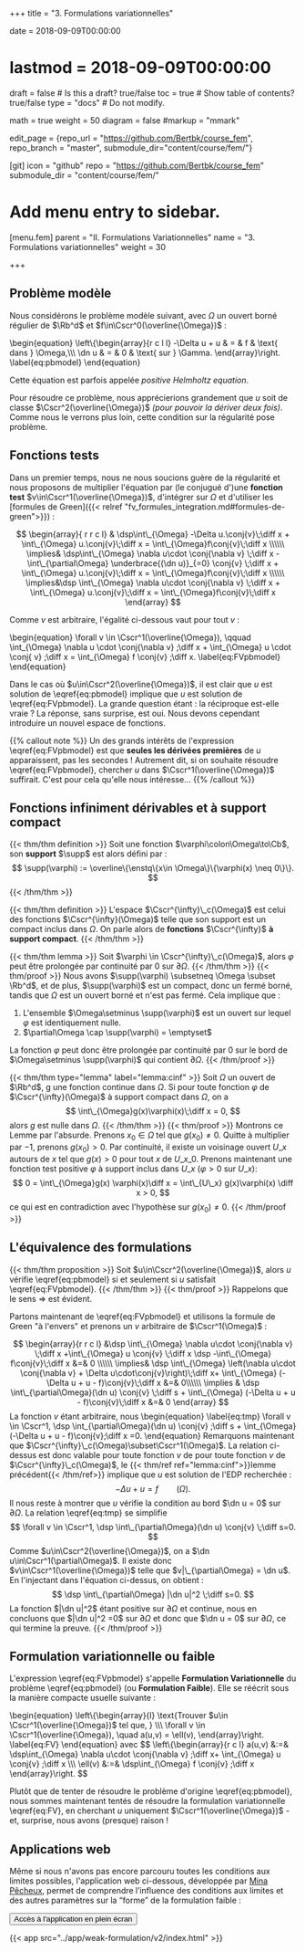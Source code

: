 +++
title = "3. Formulations variationnelles"

date = 2018-09-09T00:00:00
# lastmod = 2018-09-09T00:00:00

draft = false  # Is this a draft? true/false
toc = true  # Show table of contents? true/false
type = "docs"  # Do not modify.

math = true
weight = 50
diagram = false
#markup = "mmark"


edit_page = {repo_url = "https://github.com/Bertbk/course_fem", repo_branch = "master", submodule_dir="content/course/fem/"}

[git]
  icon = "github"
  repo = "https://github.com/Bertbk/course_fem"
  submodule_dir = "content/course/fem/"


# Add menu entry to sidebar.
[menu.fem]
  parent = "II. Formulations Variationnelles"
  name = "3. Formulations variationnelles"
  weight = 30

+++
$\newcommand{\Cb}{\mathbb{C}}$
$\newcommand{\Rb}{\mathbb{R}}$
$\newcommand{\PS}[2]{\left(#1,#2\right)}$
$\newcommand{\norm}[1]{\left\\|#1\right\\|}$
$\newcommand{\abs}[1]{\left|#1\right|}$
$\newcommand{\xx}{\mathbf{x}}$
$\newcommand{\yy}{\mathbf{y}}$
$\newcommand{\zz}{\mathbf{z}}$
$\newcommand{\nn}{\mathbf{n}}$
$\newcommand{\Ccal}{\mathcal{C}}$
$\newcommand{\Cscr}{\mathscr{C}}$
$\newcommand{\omegai}{\omega\_i}$
$\newcommand{\dsp}{\displaystyle}$
$\newcommand{\diff}{{\rm d}}$
$\newcommand{\conj}[1]{\overline{#1}}$
$\newcommand{\dn}{\partial_\nn}$
$\newcommand{\supp}{\mathrm{supp}}$
$\newcommand{\enstq}[2]{\left\\{#1 \mathrel{}\middle|\mathrel{}#2\right\\}}$

## Problème modèle

Nous considérons le problème modèle suivant, avec $\Omega$ un ouvert borné régulier de $\Rb^d$ et $f\in\Cscr^0(\overline{\Omega})$ :

\begin{equation}
\left\\{\begin{array}{r c l l}
-\Delta u + u & = & f & \text{ dans } \Omega,\\\\\\
\dn u & = & 0 & \text{ sur } \Gamma.
\end{array}\right.
\label{eq:pbmodel}
\end{equation}

Cette équation est parfois appelée *positive Helmholtz equation*.


Pour résoudre ce problème, nous apprécierions grandement que $u$ soit de classe $\Cscr^2(\overline{\Omega})$ *(pour pouvoir la dériver deux fois)*. Comme nous le verrons plus loin, cette condition sur la régularité pose problème. 


## Fonctions tests

Dans un premier temps, nous ne nous soucions guère de la régularité et nous proposons de multiplier l'équation par (le conjugué d')une **fonction test** $v\in\Cscr^1(\overline{\Omega})$, d'intégrer sur $\Omega$ et d'utiliser les [formules de Green]({{< relref "fv_formules_integration.md#formules-de-green">}}) :

$$
\begin{array}{ r r c l}
& \dsp\int\_{\Omega} -\Delta u.\conj{v}\;\diff x + \int\_{\Omega} u.\conj{v}\;\diff x = \int\_{\Omega}f\conj{v}\;\diff x  \\\\\\
\implies&  \dsp\int\_{\Omega} \nabla u\cdot \conj{\nabla v} \;\diff x  - \int\_{\partial\Omega} \underbrace{(\dn u)}_{=0} \conj{v} \;\diff x + \int\_{\Omega} u.\conj{v}\;\diff x = \int\_{\Omega}f\conj{v}\;\diff x \\\\\\
\implies&\dsp \int\_{\Omega} \nabla u\cdot \conj{\nabla v} \;\diff x   + \int\_{\Omega} u.\conj{v}\;\diff x = \int\_{\Omega}f\conj{v}\;\diff x
\end{array}
$$

Comme $v$ est arbitraire, l'égalité ci-dessous vaut pour tout $v$ :

\begin{equation}
\forall v \in \Cscr^1(\overline{\Omega}), \qquad
\int\_{\Omega} \nabla u \cdot \conj{\nabla v} \;\diff x + \int\_{\Omega} u \cdot \conj{ v} \;\diff x = \int\_{\Omega} f \conj{v} \;\diff x.
\label{eq:FVpbmodel}
\end{equation}

Dans le cas où $u\in\Cscr^2(\overline{\Omega})$, il est clair que $u$ est solution de \eqref{eq:pbmodel} implique que $u$ est solution de \eqref{eq:FVpbmodel}. La grande question étant : la réciproque est-elle vraie ? La réponse, sans surprise, est oui. Nous devons cependant introduire un nouvel espace de fonctions.


{{% callout note %}}
Un des grands intérêts de l'expression \eqref{eq:FVpbmodel} est que **seules les dérivées premières** de $u$ apparaissent, pas les secondes ! Autrement dit, si on souhaite résoudre \eqref{eq:FVpbmodel}, chercher $u$ dans $\Cscr^1(\overline{\Omega})$ suffirait. C'est pour cela qu'elle nous intéresse...
{{% /callout %}}

## Fonctions infiniment dérivables et à support compact

{{< thm/thm definition >}}
Soit une fonction $\varphi\colon\Omega\to\Cb$, son **support** $\supp$ est alors défini par :
$$
\supp(\varphi) := \overline\{\enstq\{x\in \Omega\}\{\varphi(x) \neq 0\}\}.
$$
{{< /thm/thm >}}

{{< thm/thm definition >}}
L'espace $\Cscr^{\infty}\_c(\Omega)$ est celui des fonctions $\Cscr^{\infty}(\Omega)$ telle que son support est un compact inclus dans $\Omega$. On parle alors de **fonctions** $\Cscr^{\infty}$ **à support compact**.
{{< /thm/thm >}}


{{< thm/thm lemma >}}
Soit $\varphi \in \Cscr^{\infty}\_c(\Omega)$, alors $\varphi$ peut être prolongée par continuité par 0 sur $\partial\Omega$.
{{< /thm/thm >}}
{{< thm/proof >}}
Nous avons $\supp(\varphi) \subsetneq \Omega \subset \Rb^d$, et de plus, $\supp(\varphi)$ est un compact, donc un fermé borné, tandis que $\Omega$ est un ouvert borné et n'est pas fermé. Cela implique que :

1. L'ensemble $\Omega\setminus \supp(\varphi)$ est un ouvert sur lequel $\varphi$ est identiquement nulle.
2. $\partial\Omega \cap \supp(\varphi) = \emptyset$

La fonction $\varphi$ peut donc être prolongée par continuité par 0 sur le bord de $\Omega\setminus \supp(\varphi)$ qui contient $\partial\Omega$.
{{< /thm/proof >}}


{{< thm/thm type="lemma" label="lemma:cinf" >}}
Soit $\Omega$ un ouvert de $\Rb^d$, g une fonction continue dans $\Omega$. Si pour toute fonction $\varphi$ de $\Cscr^{\infty}(\Omega)$ à support compact dans $\Omega$, on a
$$
\int\_{\Omega}g(x)\varphi(x)\;\diff x = 0,
$$
alors $g$ est nulle dans $\Omega$.
{{< /thm/thm >}}
{{< thm/proof >}}
Montrons ce Lemme par l'absurde. Prenons $x_0 \in \Omega$ tel que $g(x_0) \neq 0$. Quitte à multiplier par $-1$, prenons $g(x_0) >0$. Par continuité, il existe un voisinage ouvert $U\_x$ autours de $x$ tel que $g(x)>0$ pour tout $x$ de $U\_{x\_0}$. Prenons maintenant une fonction test positive $\varphi$ à support inclus dans $U\_x$ ($\varphi > 0$ sur $U\_x$):
$$
0 = \int\_{\Omega}g(x) \varphi(x)\diff x = \int\_{U\_x} g(x)\varphi(x) \diff x > 0,
$$
ce qui est en contradiction avec l'hypothèse sur $g(x_0)\neq 0$.
{{< /thm/proof >}}

## L'équivalence des formulations

{{< thm/thm proposition >}}
Soit $u\in\Cscr^2(\overline{\Omega})$, alors $u$ vérifie \eqref{eq:pbmodel} si et seulement si $u$ satisfait \eqref{eq:FVpbmodel}.
{{< /thm/thm >}}
{{< thm/proof >}}
Rappelons que le sens $\Rightarrow$ est évident. 

Partons maintenant de \eqref{eq:FVpbmodel} et utilisons la formule de Green "à l'envers" et prenons un $v$ arbitraire de $\Cscr^1(\Omega)$ :

$$
  \begin{array}{r r c l}
&\dsp  \int\_{\Omega} \nabla u\cdot \conj{\nabla v} \;\diff x +\int\_{\Omega}  u \conj{v} \;\diff x \dsp -\int\_{\Omega} f\conj{v}\;\diff x &=& 0 \\\\\\
\implies& \dsp \int\_{\Omega} \left(\nabla u\cdot \conj{\nabla v} + \Delta u\cdot\conj{v}\right)\;\diff x+
 \int\_{\Omega} (-\Delta u +  u - f)\conj{v}\;\diff x &=& 0\\\\\\
 \implies &
\dsp \int\_{\partial\Omega}(\dn u) \conj{v} \;\diff s + \int\_{\Omega} (-\Delta u + u - f)\conj{v}\;\diff x &=& 0
\end{array}
$$
La fonction $v$ étant arbitraire, nous
\begin{equation}
\label{eq:tmp}
\forall v \in \Cscr^1, \dsp \int\_{\partial\Omega}(\dn u) \conj{v} \;\diff s + \int\_{\Omega} (-\Delta u + u - f)\conj{v}\;\diff x =0.
\end{equation}
Remarquons maintenant que $\Cscr^{\infty}\_c(\Omega)\subset\Cscr^1(\Omega)$. La relation ci-dessus est donc valable pour toute fonction $v$ de pour toute fonction $v$ de $\Cscr^{\infty}\_c(\Omega)$, le {{< thm/ref ref="lemma:cinf">}}lemme précédent{{< /thm/ref>}} implique que $u$ est solution de l'EDP recherchée :
$$
-\Delta u + u = f \qquad (\Omega).
$$
Il nous reste à montrer que $u$ vérifie la condition au bord $\dn u = 0$ sur $\partial\Omega$. La relation \eqref{eq:tmp} se simplifie
$$
\forall v \in \Cscr^1, \dsp \int\_{\partial\Omega}(\dn u) \conj{v} \;\diff s=0.
$$
Comme $u\in\Cscr^2(\overline{\Omega})$, on a $\dn u\in\Cscr^1(\partial\Omega)$. Il existe donc $v\in\Cscr^1(\overline{\Omega})$ telle que $v|\_{\partial\Omega} = \dn u$. En l'injectant dans l'équation ci-dessus, on obtient :
$$
\dsp \int\_{\partial\Omega} |\dn u|^2 \;\diff s=0.
$$
La fonction $|\dn u|^2$ étant positive sur $\partial\Omega$ et continue, nous en concluons que $|\dn u|^2 =0$ sur $\partial\Omega$ et donc que $\dn u = 0$ sur $\partial\Omega$, ce qui termine la preuve.
{{< /thm/proof >}}

## Formulation variationnelle ou faible

L'expression \eqref{eq:FVpbmodel} s'appelle **Formulation Variationnelle** du problème \eqref{eq:pbmodel} (ou **Formulation Faible**). Elle se réécrit sous la manière compacte usuelle suivante : 

\begin{equation}
\left\\{\begin{array}{l}
\text\{Trouver $u\in \Cscr^1(\overline{\Omega})$ tel que, \} \\\\\\
\forall v \in \Cscr^1(\overline{\Omega}), \quad a(u,v) = \ell(v),
\end{array}\right.
\label{eq:FV}
\end{equation}
avec
$$
\left\\{\begin{array}{r c l}
a(u,v) &:=& \dsp\int\_{\Omega} \nabla u\cdot \conj{\nabla v} \;\diff x+ \int\_{\Omega} u \conj{v} \;\diff x \\\\\\
\ell(v) &:=& \dsp\int\_{\Omega} f \conj{v} \;\diff x
\end{array}\right.
$$

Plutôt que de tenter de résoudre le problème d'origine \eqref{eq:pbmodel}, nous sommes maintenant tentés de résoudre la formulation variationnelle \eqref{eq:FV}, en cherchant $u$ uniquement $\Cscr^1(\overline{\Omega})$ - et, surprise, nous avons (presque) raison !

## Applications web

Même si nous n'avons pas encore parcouru toutes les conditions aux limites possibles, l'application web ci-dessous, développée par [Mina Pêcheux](http://minapecheux.com/wp/), permet de comprendre l’influence des conditions aux limites et des autres paramètres sur la “forme” de la formulation faible :

[<button type="button" class="btn btn-outline-primary">Accès à l'application en plein écran</button>](../app/weak-formulation/v2/index.html)


{{< app src="../app/weak-formulation/v2/index.html" >}}